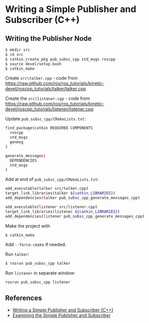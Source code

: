 
# Writing a Simple Publisher and Subscriber (C++)

## Writing the Publisher Node

```bash
$ mkdir src
$ cd src
$ catkin_create_pkg pub_subsc_cpp std_msgs roscpp
$ source devel/setup.bash
$ catkin_make
```

Create `src\talker.cpp` - code from
<https://raw.github.com/ros/ros_tutorials/kinetic-devel/roscpp_tutorials/talker/talker.cpp>

Create the `src\listener.cpp` - code from <https://raw.github.com/ros/ros_tutorials/kinetic-devel/roscpp_tutorials/listener/listener.cpp>

Update `pub_subsc_cpp/CMakeLists.txt`:

```bash
find_package(catkin REQUIRED COMPONENTS
  roscpp
  std_msgs
  genmsg
)

generate_messages(
  DEPENDENCIES
  std_msgs
)
```

Add at end of `pub_subsc_cpp/CMakeLists.txt`:

```bash
add_executable(talker src/talker.cpp)
target_link_libraries(talker ${catkin_LIBRARIES})
add_dependencies(talker pub_subsc_cpp_generate_messages_cpp)

add_executable(listener src/listener.cpp)
target_link_libraries(listener ${catkin_LIBRARIES})
add_dependencies(listener pub_subsc_cpp_generate_messages_cpp)
```

Make the project with

```bash
$ catkin_make
```

Add `--force-cmake` if needed.

Run `talker`:

```bash
$ rosrun pub_subsc_cpp talker
```

Run `listener` in separate window:

```bash
rosrun pub_subsc_cpp listener
```

## References

* [Writing a Simple Publisher and Subscriber (C++)](http://wiki.ros.org/ROS/Tutorials/WritingPublisherSubscriber%28c%2B%2B%29)
* [Examining the Simple Publisher and Subscriber](http://wiki.ros.org/ROS/Tutorials/ExaminingPublisherSubscriber)
